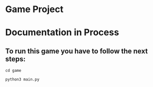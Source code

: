 # Game Project
<h1>Documentation in Process</h1>

## To run this game you have to follow the next steps:

~~~
cd game
~~~

~~~
python3 main.py
~~~

